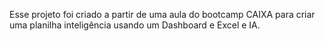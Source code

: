 Esse projeto foi criado a partir de uma aula do bootcamp CAIXA para criar uma planilha inteligência usando um Dashboard e Excel e IA.
